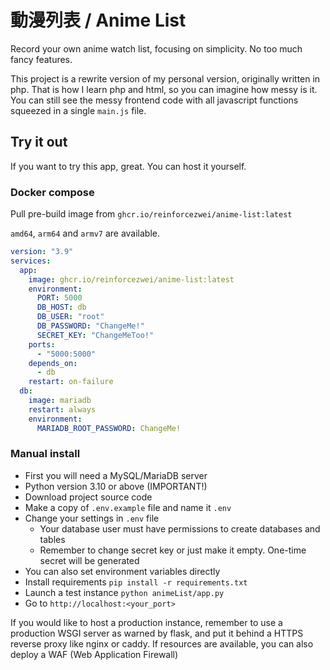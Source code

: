 # 動漫列表 / Anime List

Record your own anime watch list, focusing on simplicity. No too much fancy features.

This project is a rewrite version of my personal version, originally written in php. That is how I learn php and html, so you can imagine how messy is it. You can still see the messy frontend code with all javascript functions squeezed in a single `main.js` file.

## Try it out

If you want to try this app, great. You can host it yourself.

### Docker compose

Pull pre-build image from `ghcr.io/reinforcezwei/anime-list:latest`

`amd64`, `arm64` and `armv7` are available.

```yml
version: "3.9"
services:
  app:
    image: ghcr.io/reinforcezwei/anime-list:latest
    environment:
      PORT: 5000
      DB_HOST: db
      DB_USER: "root"
      DB_PASSWORD: "ChangeMe!"
      SECRET_KEY: "ChangeMeToo!"
    ports:
      - "5000:5000"
    depends_on:
      - db
    restart: on-failure
  db:
    image: mariadb
    restart: always
    environment:
      MARIADB_ROOT_PASSWORD: ChangeMe!
```

### Manual install

- First you will need a MySQL/MariaDB server
- Python version 3.10 or above (IMPORTANT!)
- Download project source code
- Make a copy of `.env.example` file and name it `.env`
- Change your settings in `.env` file
  - Your database user must have permissions to create databases and tables
  - Remember to change secret key or just make it empty. One-time secret will be generated
- You can also set environment variables directly
- Install requirements `pip install -r requirements.txt`
- Launch a test instance `python animeList/app.py`
- Go to `http://localhost:<your_port>`

If you would like to host a production instance, remember to use a production WSGI server as warned by flask, and put it behind a HTTPS reverse proxy like nginx or caddy. If resources are available, you can also deploy a WAF (Web Application Firewall)
